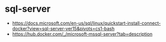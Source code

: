 # sql-server

- https://docs.microsoft.com/en-us/sql/linux/quickstart-install-connect-docker?view=sql-server-ver15&pivots=cs1-bash
- https://hub.docker.com/_/microsoft-mssql-server?tab=description
